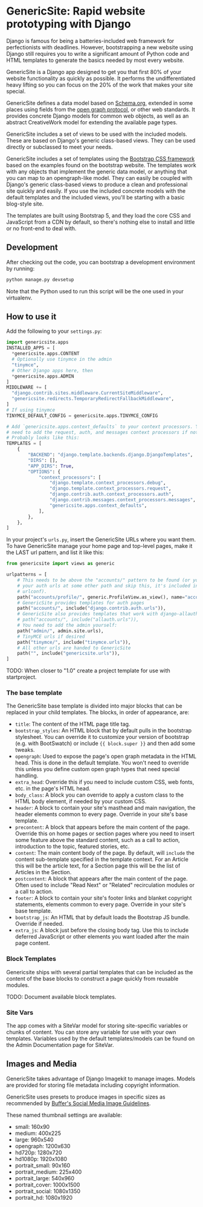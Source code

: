 # GenericSite: Rapid website prototyping with Django

Django is famous for being a batteries-included web framework for perfectionists with
deadlines. However, bootstrapping a new website using Django still requires you to write
a significant amount of Python code and HTML templates to generate the basics needed by
most every website.

GenericSite is a Django app designed to get you that first 80% of your website
functionality as quickly as possible. It performs the undifferentiated heavy lifting so
you can focus on the 20% of the work that makes your site special.

GenericSite defines a data model based on [Schema.org](https://schema.org), extended in
some places using fields from the [open graph protocol](https://ogp.me), or other web
standards. It provides concrete Django models for common web objects, as well as an
abstract CreativeWork model for extending the available page types.

GenericSite includes a set of views to be used with the included models. These are based
on Django's generic class-based views. They can be used directly or subclassed to meet
your needs.

GenericSite includes a set of templates using the
[Bootstrap CSS framework](https://getbootstrap.com) based on the examples found on the
bootstrap website. The templates work with any objects that implement the generic data
model, or anything that you can map to an opengraph-like model. They can easily be
coupled with Django's generic class-based views to produce a clean and professional site
quickly and easily. If you use the included concrete models with the default templates
and the included views, you'll be starting with a basic blog-style site.

The templates are built using Bootstrap 5, and they load the core CSS and JavaScript
from a CDN by default, so there's nothing else to install and little or no front-end to
deal with.

## Development

After checking out the code, you can bootstrap a development environment by running:

```sh
python manage.py devsetup
```

Note that the Python used to run this script will be the one used in your virtualenv.

## How to use it

Add the following to your `settings.py`:

```python
import genericsite.apps
INSTALLED_APPS = [
  *genericsite.apps.CONTENT
  # Optionally use tinymce in the admin
  "tinymce",
  # Other Django apps here, then
  *genericsite.apps.ADMIN
]
MIDDLEWARE += [
  "django.contrib.sites.middleware.CurrentSiteMiddleware",
  "genericsite.redirects.TemporaryRedirectFallbackMiddleware",
]
# If using tinymce
TINYMCE_DEFAULT_CONFIG = genericsite.apps.TINYMCE_CONFIG

# Add `genericsite.apps.context_defaults` to your context processors. You will also
# need to add the request, auth, and messages context processors if not already there.
# Probably looks like this:
TEMPLATES = [
    {
        "BACKEND": "django.template.backends.django.DjangoTemplates",
        "DIRS": [],
        "APP_DIRS": True,
        "OPTIONS": {
            "context_processors": [
                "django.template.context_processors.debug",
                "django.template.context_processors.request",
                "django.contrib.auth.context_processors.auth",
                "django.contrib.messages.context_processors.messages",
                "genericsite.apps.context_defaults",
            ],
        },
    },
]

```

In your project's `urls.py`, insert the GenericSite URLs where you want them. To have
GenericSite manage your home page and top-level pages, make it the LAST url pattern, and
list it like this:

```python
from genericsite import views as generic

urlpatterns = [
    # This needs to be above the "accounts/" pattern to be found (or you could mount
    # your auth urls at some other path and skip this, it's included in the GenericSite
    # urlconf).
    path("accounts/profile/", generic.ProfileView.as_view(), name="account_profile"),
    # GenericSite provides templates for auth pages
    path("accounts/", include("django.contrib.auth.urls")),
    # GenericSite also provides templates that work with django-allauth:
    # path("accounts/", include("allauth.urls")),
    # You need to add the admin yourself:
    path("admin/", admin.site.urls),
    # TinyMCE urls if desired
    path("tinymce/", include("tinymce.urls")),
    # All other urls are handed to GenericSite
    path("", include("genericsite.urls")),
]
```

TODO: When closer to "1.0" create a project template for use with startproject.

### The base template

The GenericSite base template is divided into major blocks that can be replaced in your
child templates. The blocks, in order of appearance, are:

- `title`: The content of the HTML page title tag.
- `bootstrap_styles`: An HTML block that by default pulls in the bootstrap stylesheet.
  You can override it to customize your version of bootstrap (e.g. with BootSwatch) or
  include `{{ block.super }}` and then add some tweaks.
- `opengraph`: Used to expose the page's open graph metadata in the HTML head. This is
  done in the default template. You won't need to override this unless you define custom
  open graph types that need special handling.
- `extra_head`: Override this if you need to include custom CSS, web fonts, etc. in the
  page's HTML head.
- `body_class`: A block you can override to apply a custom class to the HTML body
  element, if needed by your custom CSS.
- `header`: A block to contain your site's masthead and main navigation, the header
  elements common to every page. Override in your site's base template.
- `precontent`: A block that appears before the main content of the page. Override this
  on home pages or section pages where you need to insert some feature above the
  standard content, such as a call to action, introduction to the topic, featured
  stories, etc.
- `content`: The main content body of the page. By default, will `include` the content
  sub-template specified in the template context. For an Article this will be the
  article text, for a Section page this will be the list of Articles in the Section.
- `postcontent`: A block that appears after the main content of the page. Often used to
  include "Read Next" or "Related" recirculation modules or a call to action.
- `footer`: A block to contain your site's footer links and blanket copyright
  statements, elements common to every page. Override in your site's base template.
- `bootstrap_js`: An HTML that by default loads the Bootstrap JS bundle. Override if
  needed.
- `extra_js`: A block just before the closing body tag. Use this to include deferred
  JavaScript or other elements you want loaded after the main page content.

### Block Templates

Genericsite ships with several partial templates that can be included as the content of
the base blocks to construct a page quickly from reusable modules.

TODO: Document available block templates.

### Site Vars

The app comes with a SiteVar model for storing site-specific variables or chunks of
content. You can store any variable for use with your own templates. Variables used by
the default templates/models can be found on the Admin Documentation page for SiteVar.

## Images and Media

GenericSite takes advantage of Django Imagekit to manage images. Models are provided for
storing file metadata including copyright information.

GenericSite uses presets to produce images in specific sizes as recommended by
[Buffer's Social Media Image Guidelines](https://buffer.com/library/ideal-image-sizes-social-media-posts/).

These named thumbnail settings are available:

- small: 160x90
- medium: 400x225
- large: 960x540
- opengraph: 1200x630
- hd720p: 1280x720
- hd1080p: 1920x1080
- portrait_small: 90x160
- portrait_medium: 225x400
- portrait_large: 540x960
- portrait_cover: 1000x1500
- portrait_social: 1080x1350
- portrait_hd: 1080x1920

